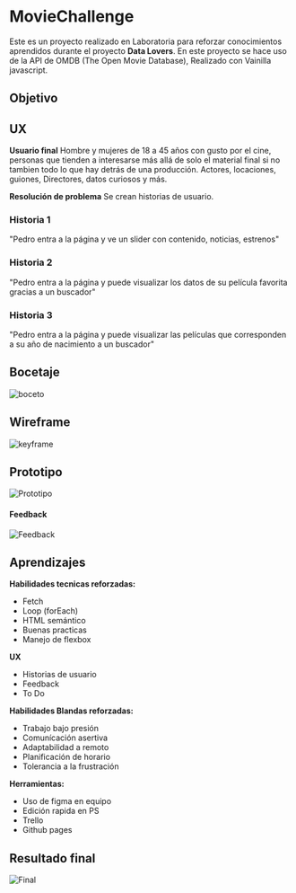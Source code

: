 # MovieChallenge
Este es un proyecto realizado en Laboratoria para reforzar conocimientos aprendidos durante el proyecto **Data Lovers**.
En este proyecto se hace uso de la API de OMDB (The Open Movie Database), Realizado con Vainilla javascript.

## Objetivo


## UX
**Usuario final**
Hombre y mujeres de 18 a 45 años con gusto por el cine, personas que tienden a interesarse más allá de solo el material final si no tambien todo lo que hay detrás de una producción. Actores, locaciones, guiones, Directores, datos curiosos y más.

**Resolución de problema**
Se crean historias de usuario.

### Historia 1
"Pedro entra a la página y ve un slider con contenido, noticias, estrenos"
### Historia 2
"Pedro entra a la página y puede visualizar los datos de su película favorita gracias a un buscador"
### Historia 3
"Pedro entra a la página y puede visualizar las películas que corresponden a su año de nacimiento a un buscador"

## Bocetaje

![boceto](https://github.com/IrisFyD/CDMX009-MovieChallenge/blob/master/docs/images/boceto.jpg?raw=true)

## Wireframe

![keyframe](https://github.com/IrisFyD/CDMX009-MovieChallenge/blob/master/docs/images/wireframe.jpg?raw=true)

## Prototipo

![Prototipo](https://github.com/IrisFyD/CDMX009-MovieChallenge/blob/master/docs/images/Proto.jpg?raw=true)

#### Feedback

![Feedback](https://github.com/IrisFyD/CDMX009-MovieChallenge/blob/master/docs/images/feeedback.png?raw=true)

## Aprendizajes

**Habilidades tecnicas reforzadas:**
- Fetch
- Loop (forEach)
- HTML semántico
- Buenas practicas
- Manejo de flexbox

**UX**
- Historias de usuario
- Feedback
- To Do

**Habilidades Blandas reforzadas:**
- Trabajo bajo presión
- Comunícación asertiva
- Adaptabilidad a remoto
- Planificación de horario
- Tolerancia a la frustración

**Herramientas:**
- Uso de figma en equipo
- Edición rapida en PS
- Trello
- Github pages

## Resultado final

![Final](https://github.com/IrisFyD/CDMX009-MovieChallenge/blob/master/docs/images/Final.jpg?raw=true)

